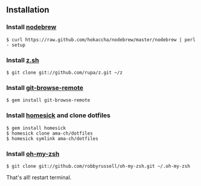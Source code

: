 ## Installation

### Install [nodebrew](https://github.com/hokaccha/nodebrew)

    $ curl https://raw.github.com/hokaccha/nodebrew/master/nodebrew | perl - setup

### Install [z.sh](https://github.com/rupa/z)

    $ git clone git://github.com/rupa/z.git ~/z

### Install [git-browse-remote](https://github.com/motemen/git-browse-remote)

    $ gem install git-browse-remote

### Install [homesick](https://github.com/technicalpickles/homesick) and clone dotfiles

    $ gem install homesick
    $ homesick clone ama-ch/dotfiles
    $ homesick symlink ama-ch/dotfiles

### Install [oh-my-zsh](https://github.com/robbyrussell/oh-my-zsh)

    $ git clone git://github.com/robbyrussell/oh-my-zsh.git ~/.oh-my-zsh

That's all! restart terminal.
